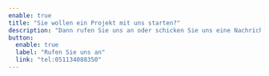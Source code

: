 ```yaml
---
enable: true
title: "Sie wollen ein Projekt mit uns starten?"
description: "Dann rufen Sie uns an oder schicken Sie uns eine Nachricht. Wir freuen uns auf Sie!"
button:
  enable: true
  label: "Rufen Sie uns an"
  link: "tel:051134088350"
---
```

